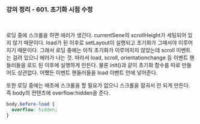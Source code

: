 ### 강의 정리 - 601. 초기화 시점 수정

<br>

로딩 중에 스크롤을 하면 에러가 생긴다. currentSene의 scrollHeight가 세팅되어 있지 않기 때문이다. load가 된 이후로 setLayout이 실행되고 초기화가 그때서야 이루어지기 때문이다. 그래서 로딩 중에는 아직 초기화가 이루어지지 않았는데 scroll 이벤트는 걸려 있으니 에러가 나는 것.
따라서 load, scroll, orientationchange 등 이벤트 핸들러들을 로드 된 이후에 실행하게 만든다. 물론 init()과 같이 초기화 함수를 따로 만들어도 상관없다. 어쨌든 이벤트 핸들러들을 load 이벤트 안에 넣어준다.

또한 로딩 중에는 애초에 스크롤을 할 필요가 없으니 스크롤을 잠궈서 안 되게 만든다. 즉 body의 컨텐츠에 overflow:hidden을 준다.

```css
body.before-load {
  overflow: hidden;
}
```
